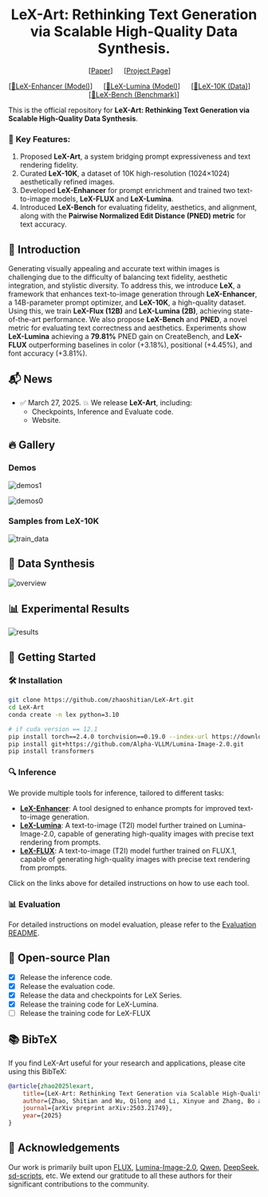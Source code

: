 <div align="center">





# LeX-Art: Rethinking Text Generation via Scalable High-Quality Data Synthesis.

[[Paper](https://arxiv.org/pdf/2503.21749)] &emsp; [[Project Page](https://zhaoshitian.github.io/lexart/)] &emsp; 

[[🤗LeX-Enhancer (Model)](https://huggingface.co/X-ART/LeX-Enhancer-full)] &emsp; [[🤗LeX-Lumina (Model)](https://huggingface.co/X-ART/LeX-Lumina)] &emsp; [[🤗LeX-10K (Data)](https://huggingface.co/datasets/X-ART/LeX-Data-10K)]  &emsp; [[🤗LeX-Bench (Benchmark)](https://huggingface.co/datasets/X-ART/LeX-Bench)] <br>

</div>

This is the official repository for **LeX-Art: Rethinking Text Generation via Scalable High-Quality Data Synthesis**.

### 🌠  **Key Features:**

1. Proposed **LeX-Art**, a system bridging prompt expressiveness and text rendering fidelity.
2. Curated **LeX-10K**, a dataset of 10K high-resolution (1024×1024) aesthetically refined images.
3. Developed **LeX-Enhancer** for prompt enrichment and trained two text-to-image models, **LeX-FLUX** and **LeX-Lumina**.
4. Introduced **LeX-Bench** for evaluating fidelity, aesthetics, and alignment, along with the **Pairwise Normalized Edit Distance (PNED) metric** for text accuracy.





## 🎤 Introduction

Generating visually appealing and accurate text within images is challenging due to the difficulty of balancing text fidelity, aesthetic integration, and stylistic diversity. To address this, we introduce **LeX**, a framework that enhances text-to-image generation through **LeX-Enhancer**, a 14B-parameter prompt optimizer, and **LeX-10K**, a high-quality dataset. Using this, we train **LeX-Flux (12B)** and **LeX-Lumina (2B)**, achieving state-of-the-art performance. We also propose **LeX-Bench** and **PNED**, a novel metric for evaluating text correctness and aesthetics. Experiments show **LeX-Lumina** achieving a **79.81\%** PNED gain on CreateBench, and **LeX-FLUX** outperforming baselines in color (+3.18\%), positional (+4.45\%), and font accuracy (+3.81\%).

## 📬 News

- ✅ March 27, 2025. 💥 We release **LeX-Art**, including:
  - Checkpoints, Inference and Evaluate code.
  - Website.


## 🔥 Gallery

### Demos

![demos1](./assets/demos1.png "demos1")

![demos0](./assets/demos0.png "demos0")

### Samples from LeX-10K

![train_data](./assets/train_data.jpg "train_data")


## 📁 Data Synthesis

![overview](./assets/overview.jpg "overview")


## 📊 Experimental Results

![results](./assets/results.png "results")

## 🚀 Getting Started

### 🛠️ Installation

```bash
git clone https://github.com/zhaoshitian/LeX-Art.git
cd LeX-Art
conda create -n lex python=3.10

# if cuda version == 12.1
pip install torch==2.4.0 torchvision==0.19.0 --index-url https://download.pytorch.org/whl/cu121
pip install git+https://github.com/Alpha-VLLM/Lumina-Image-2.0.git
pip install transformers
```


### 🔍 Inference

We provide multiple tools for inference, tailored to different tasks:

- **[LeX-Enhancer](https://github.com/zhaoshitian/LeX-Art/blob/main/LeX-Enhancer/README.md)**: A tool designed to enhance prompts for improved text-to-image generation.
- **[LeX-Lumina](https://github.com/zhaoshitian/LeX-Art/blob/main/LeX-Lumina/README.md)**: A text-to-image (T2I) model further trained on Lumina-Image-2.0, capable of generating high-quality images with precise text rendering from prompts.
- **[LeX-FLUX](https://github.com/zhaoshitian/LeX-Art/blob/main/LeX-FLUX/README.md)**: A text-to-image (T2I) model further trained on FLUX.1, capable of generating high-quality images with precise text rendering from prompts.

Click on the links above for detailed instructions on how to use each tool.


### 📊 Evaluation

For detailed instructions on model evaluation, please refer to the [Evaluation README](https://github.com/zhaoshitian/LeX-Art/blob/main/evaluation/README.md).


## 📌 Open-source Plan

- [x] Release the inference code.
- [x] Release the evaluation code.
- [x] Release the data and checkpoints for LeX Series.
- [x] Release the training code for LeX-Lumina.
- [ ] Release the training code for LeX-FLUX

## 📚 BibTeX

If you find LeX-Art useful for your research and applications, please cite using this BibTeX:

```BibTeX
@article{zhao2025lexart,
    title={LeX-Art: Rethinking Text Generation via Scalable High-Quality Data Synthesis},
    author={Zhao, Shitian and Wu, Qilong and Li, Xinyue and Zhang, Bo and Li, Ming and Qin, Qi and Liu, Dongyang and Zhang, Kaipeng and Li, Hongsheng and Qiao, Yu and Gao, Peng and Fu, Bin and Li, Zhen},
    journal={arXiv preprint arXiv:2503.21749},
    year={2025}
}
```

## 🙏 Acknowledgements

Our work is primarily built upon 
[FLUX](https://github.com/black-forest-labs/flux), 
[Lumina-Image-2.0](https://github.com/Alpha-VLLM/Lumina-Image-2.0), 
[Qwen](https://github.com/QwenLM/Qwen2.5), 
[DeepSeek](https://github.com/deepseek-ai/DeepSeek-R1), 
[sd-scripts](https://github.com/kohya-ss/sd-scripts), etc.
We extend our gratitude to all these authors for their significant contributions to the community.
